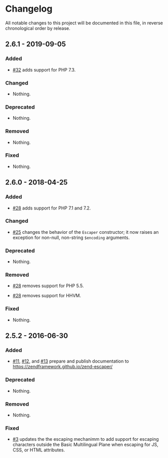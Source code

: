 # Changelog

All notable changes to this project will be documented in this file, in reverse chronological order by release.

## 2.6.1 - 2019-09-05

### Added

- [#32](https://github.com/zendframework/zend-escaper/pull/32) adds support for PHP 7.3.

### Changed

- Nothing.

### Deprecated

- Nothing.

### Removed

- Nothing.

### Fixed

- Nothing.

## 2.6.0 - 2018-04-25

### Added

- [#28](https://github.com/zendframework/zend-escaper/pull/28) adds support for PHP 7.1 and 7.2.

### Changed

- [#25](https://github.com/zendframework/zend-escaper/pull/25) changes the behavior of the `Escaper` constructor; it now raises an
  exception for non-null, non-string `$encoding` arguments.

### Deprecated

- Nothing.

### Removed

- [#28](https://github.com/zendframework/zend-escaper/pull/28) removes support for PHP 5.5.

- [#28](https://github.com/zendframework/zend-escaper/pull/28) removes support for HHVM.

### Fixed

- Nothing.

## 2.5.2 - 2016-06-30

### Added

- [#11](https://github.com/zendframework/zend-escaper/pull/11),
  [#12](https://github.com/zendframework/zend-escaper/pull/12), and
  [#13](https://github.com/zendframework/zend-escaper/pull/13) prepare and
  publish documentation to https://zendframework.github.io/zend-escaper/

### Deprecated

- Nothing.

### Removed

- Nothing.

### Fixed

- [#3](https://github.com/zendframework/zend-escaper/pull/3) updates the
  the escaping mechanimm to add support for escaping characters outside the Basic
  Multilingual Plane when escaping for JS, CSS, or HTML attributes.

